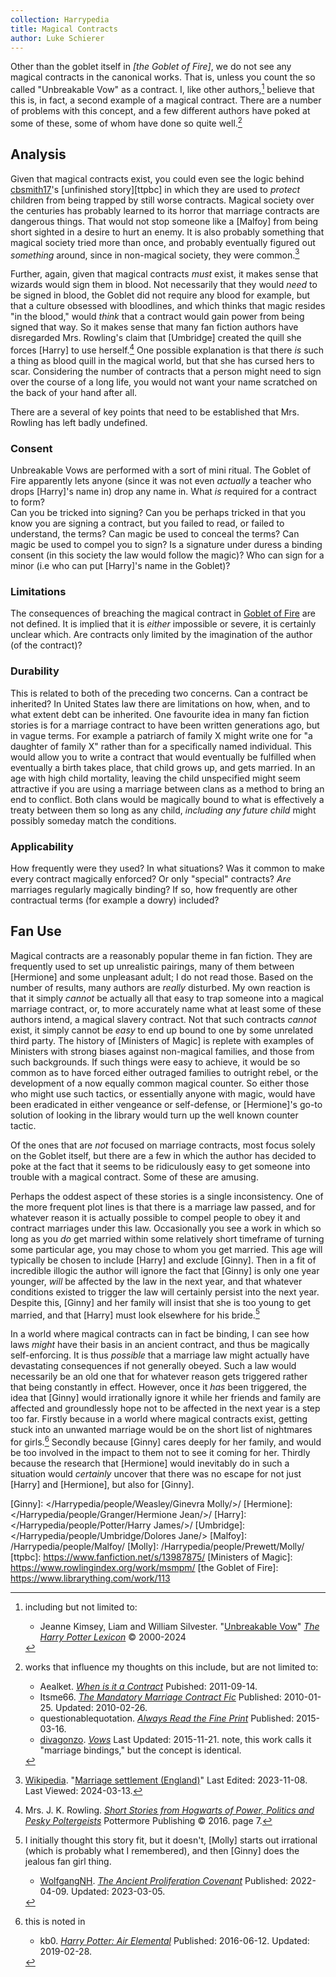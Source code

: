 ```yaml
---
collection: Harrypedia
title: Magical Contracts
author: Luke Schierer
---
```


Other than the goblet itself in _[the Goblet of Fire]_, we do not see any magical contracts in the canonical works. That is, unless you count the so called "Unbreakable Vow" as a contract. I, like other authors,[^240313-2] believe that this is, in fact, a second example of a magical contract. There are a number of problems with this concept, and a few different authors have poked at some of these, some of whom have done so quite well.[^240313-3]

## Analysis

Given that magical contracts exist, you could even see the logic behind [cbsmith17]'s [unfinished story][ttpbc] in which they are used to _protect_ children from being trapped by still worse contracts. Magical society over the centuries has probably learned to its horror that marriage contracts are dangerous things. That would not stop someone like a [Malfoy] from being short sighted in a desire to hurt an enemy. It is also probably something that magical society tried more than once, and probably eventually figured out _something_ around, since in non-magical society, they were common.[^240313-5]

Further, again, given that magical contracts _must_ exist, it makes sense that wizards would sign them in blood. Not necessarily that they would _need_ to be signed in blood, the Goblet did not require any blood for example, but that a culture obsessed with bloodlines, and which thinks that magic resides "in the blood," would _think_ that a contract would gain power from being signed that way. So it makes sense that many fan fiction authors have disregarded Mrs. Rowling's claim that [Umbridge] created the quill she forces [Harry] to use herself.[^240313-4] One possible explanation is that there _is_ such a thing as blood quill in the magical world, but that she has cursed hers to scar. Considering the number of contracts that a person might need to sign over the course of a long life, you would not want your name scratched on the back of your hand after all.

There are a several of key points that need to be established that Mrs. Rowling has left badly undefined.

### Consent

Unbreakable Vows are performed with a sort of mini ritual. The Goblet of Fire apparently lets anyone (since it was not even _actually_ a teacher who drops [Harry]'s name in) drop any name in. What _is_ required for a contract to form?  
Can you be tricked into signing? Can you be perhaps tricked in that you know you are signing a contract, but you failed to read, or failed to understand, the terms? Can magic be used to conceal the terms? Can magic be used to compel you to sign? Is a signature under duress a binding consent (in this society the law would follow the magic)? Who can sign for a minor (i.e who can put [Harry]'s name in the Goblet)?

### Limitations

The consequences of breaching the magical contract in [Goblet of Fire] are not defined. It is implied that it is _either_ impossible or severe, it is certainly unclear which. Are contracts only limited by the imagination of the author (of the contract)?

### Durability

This is related to both of the preceding two concerns. Can a contract be inherited? In United States law there are limitations on how, when, and to what extent debt can be inherited. One favourite idea in many fan fiction stories is for a marriage contract to have been written generations ago, but in vague terms. For example a patriarch of family X might write one for "a daughter of family X" rather than for a specifically named individual. This would allow you to write a contract that would eventually be fulfilled when eventually a birth takes place, that child grows up, and gets married. In an age with high child mortality, leaving the child unspecified might seem attractive if you are using a marriage between clans as a method to bring an end to conflict. Both clans would be magically bound to what is effectively a treaty between them so long as any child, _including any future child_ might possibly someday match the conditions.

### Applicability

How frequently were they used? In what situations? Was it common to make every contract magically enforced? Or only "special" contracts? _Are_ marriages regularly magically binding? If so, how frequently are other contractual terms (for example a dowry) included?

## Fan Use

Magical contracts are a reasonably popular theme in fan fiction. They are frequently used to set up unrealistic pairings, many of them between [Hermione] and some unpleasant adult; I do not read those. Based on the number of results, many authors are _really_ disturbed. My own reaction is that it simply _cannot_ be actually all that easy to trap someone into a magical marriage contract, or, to more accurately name what at least some of these authors intend, a magical slavery contract. Not that such contracts _cannot_ exist, it simply cannot be _easy_ to end up bound to one by some unrelated third party. The history of [Ministers of Magic] is replete with examples of Ministers with strong biases against non-magical families, and those from such backgrounds. If such things were easy to achieve, it would be so common as to have forced either outraged families to outright rebel, or the development of a now equally common magical counter. So either those who might use such tactics, or essentially anyone with magic, would have been eradicated in either vengeance or self-defense, or [Hermione]'s go-to solution of looking in the library would turn up the well known counter tactic.

Of the ones that are _not_ focused on marriage contracts, most focus solely on the Goblet itself, but there are a few in which the author has decided to poke at the fact that it seems to be ridiculously easy to get someone into trouble with a magical contract. Some of these are amusing.

Perhaps the oddest aspect of these stories is a single inconsistency. One of the more frequent plot lines is that there is a marriage law passed, and for whatever reason it is actually possible to compel people to obey it and contract marriages under this law. Occasionally you see a work in which so long as you _do_ get married within some relatively short timeframe of turning some particular age, you may chose to whom you get married. This age will typically be chosen to include [Harry] and exclude [Ginny]. Then in a fit of incredible illogic the author will ignore the fact that [Ginny]
is only one year younger, _will_ be affected by the law in the next year, and that whatever conditions existed to trigger the law will certainly persist into the next year. Despite this, [Ginny] and her family will insist that she is too young to get married, and that [Harry] must look elsewhere for his bride.[^240315-1]

In a world where magical contracts can in fact be binding, I can see how laws _might_ have their basis in an ancient contract, and thus be magically self-enforcing. It is thus _possible_ that a marriage law might actually have devastating consequences if not generally obeyed. Such a law would necessarily be an old one that for whatever reason gets triggered rather that being constantly in effect. However, once it _has_ been triggered, the idea that [Ginny] would irrationally ignore it while her friends and family are affected and groundlessly hope not to be affected in the next year is a step too far. Firstly because in a world where magical contracts exist, getting stuck into an unwanted marriage would be on the short list of nightmares for girls.[^240315-2] Secondly because [Ginny] cares deeply for her family, and would be too involved in the impact to them not to see it coming for her. Thirdly because the research that [Hermione] would inevitably do in such a situation would _certainly_ uncover that there was no escape for not just [Harry] and [Hermione], but also for [Ginny].

[Ginny]: </Harrypedia/people/Weasley/Ginevra Molly/>/
[Hermione]: </Harrypedia/people/Granger/Hermione Jean/>/
[Harry]: </Harrypedia/people/Potter/Harry James/>/
[Umbridge]: </Harrypedia/people/Umbridge/Dolores Jane/>
[Malfoy]: /Harrypedia/people/Malfoy/
[Molly]: /Harrypedia/people/Prewett/Molly/
[ttpbc]: https://www.fanfiction.net/s/13987875/
[Ministers of Magic]: https://www.rowlingindex.org/work/msmpm/
[the Goblet of Fire]: https://www.librarything.com/work/113

[Goblet of Fire]: https://www.librarything.com/work/113]

[^240315-2]: this is noted in

    - kb0. _[Harry Potter: Air Elemental](https://www.fanfiction.net/s/11995519/1)_
      Published: 2016-06-12. Updated: 2019-02-28.

[^240315-1]: 
    I initially thought this story fit, but it doesn't, [Molly] starts out irrational (which is probably what I remembered), and then [Ginny] does the jealous fan girl thing.

    - [WolfgangNH](https://archiveofourown.org/users/WolfgangNH/pseuds/WolfgangNH).
      _[The Ancient Proliferation Covenant](https://archiveofourown.org/works/38270980)_
      Published: 2022-04-09. Updated: 2023-03-05.

[^240313-2]: including but not limited to:

    - Jeanne Kimsey, Liam and William Silvester.
      "[Unbreakable Vow](https://www.hp-lexicon.org/magic/unbreakable-vow/)"
      _[The Harry Potter Lexicon]_ © 2000-2024

[The Harry Potter Lexicon]: https://www.hp-lexicon.org

[^240313-3]: 
    works that influence my thoughts on this include, but are not limited to:

    - Aealket. _[When is it a Contract](https://www.fanfiction.net/s/7382549)_
      Pubished: 2011-09-14.
    - Itsme66. _[The Mandatory Marriage Contract Fic](https://www.fanfiction.net/s/5695032)_
      Published: 2010-01-25. Updated: 2010-02-26.
    - questionablequotation.
      _[Always Read the Fine Print](https://www.fanfiction.net/s/11118965)_
      Published: 2015-03-16.
    - [divagonzo](https://archiveofourown.org/users/divagonzo/pseuds/divagonzo). _[Vows](https://archiveofourown.org/works/3993565)_ Last Updated: 2015-11-21. note, this work calls it "marriage bindings," but the concept is identical.

[cbsmith17]: https://www.fanfiction.net/u/14755259/cbsmith17

[^240313-4]: 
    Mrs. J. K. Rowling.
    _[Short Stories from Hogwarts of Power, Politics and Pesky Poltergeists]_
    Pottermore Publishing © 2016. page 7.

[Short Stories from Hogwarts of Power, Politics and Pesky Poltergeists]: https://www.librarything.com/work/18275514

[^240313-5]: 
    [Wikipedia].
    "[Marriage settlement (England)](<https://en.wikipedia.org/wiki/Marriage_settlement_(England)>)"
    Last Edited: 2023-11-08. Last Viewed: 2024-03-13.

[Wikipedia]: https://wikipedia.org/
